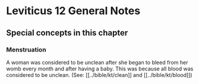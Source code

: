 # Leviticus 12 General Notes
## Special concepts in this chapter

### Menstruation

A woman was considered to be unclean after she began to bleed from her womb every month and after having a baby. This was because all blood was considered to be unclean. (See: [[../bible/kt/clean]] and [[../bible/kt/blood]])